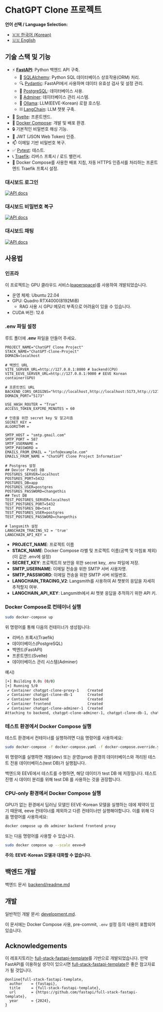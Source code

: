 # ChatGPT Clone 프로젝트

**언어 선택 / Language Selection:**

- [🇰🇷 한국어 (Korean)](readme.ko.md)
- [🇺🇸 English](readme.md)

## 기술 스택 및 기능

- ⚡ [**FastAPI**](https://fastapi.tiangolo.com): Python 백엔드 API 구축.
    - 🧰 [SQLAlchemy](https://www.sqlalchemy.org/): Python SQL 데이터베이스 상호작용(ORM) 처리.
    - 🔍 [Pydantic](https://docs.pydantic.dev): FastAPI에서 사용하며 데이터 유효성 검사 및 설정 관리.
    - 💾 [PostgreSQL](https://www.postgresql.org): 데이터베이스 사용.
    - 📁 [Adminer](https://www.adminer.org/): 데이터베이스 관리 시스템.
    - 🤖 [Ollama](https://ollama.com/): LLM(EEVE-Korean) 로컬 호스팅.
    - ⛓️ [LangChain](https://www.langchain.com/): LLM 챗봇 구축.
- 🚀 [Svelte](https://svelte.dev/): 프론트엔드.
- 🐋 [Docker Compose](https://www.docker.com): 개발 및 배포 환경.
- 🔒 기본적인 비밀번호 해싱 기능.
- 🔑 JWT (JSON Web Token) 인증.
- 📫 이메일 기반 비밀번호 복구.
- ✅ [Pytest](https://pytest.org): 테스트.
- 📞 [Traefik](https://traefik.io): 리버스 프록시 / 로드 밸런서.
- 🚢 Docker Compose를 사용한 배포 지침, 자동 HTTPS 인증서를 처리하는 프론트엔드 Traefik 프록시 설정.

### 대시보드 로그인

[![API docs](imgs/login.png)](https://github.com/limJhyeok/ChatGPT-Clone)

### 대시보드 비밀번호 복구
[![API docs](imgs/password_recovery.png)](https://github.com/limJhyeok/ChatGPT-Clone)

### 대시보드 채팅
[![API docs](imgs/dashboard_chat.png)](https://github.com/limJhyeok/ChatGPT-Clone)

## 사용법
### 인프라
이 프로젝트는 GPU 클라우드 서비스([paperspace](https://www.paperspace.com/))를 사용하여 개발되었습니다.
- 운영 체제: Ubuntu 22.04
- GPU: Quadro RTX4000(8192MiB)
  - RAG 사용 시 GPU 메모리 부족으로 어려움이 있을 수 있습니다.
- CUDA 버전: 12.6

### .env 파일 설정
루트 폴더에 **.env** 파일을 만들어 주세요.
```
PROJECT_NAME="ChatGPT Clone Project"
STACK_NAME="ChatGPT-Clone-Project"
DOMAIN=localhost

# 백엔드 URL
VITE_SERVER_URL=http://127.0.0.1:8000 # backend(CPU)
VITE_EEVE_SERVER_URL=http://127.0.0.1:9000 # EEVE Korean container(GPU)

# 프론트엔드 URL
BACKEND_CORS_ORIGINS="http://localhost,http://localhost:5173,http://127.0.0.1:5173,https://localhost,https://localhost:5173,https://127.0.0.1:5173"
DOMAIN_PORT="5173"

USE_HASH_ROUTER = "True"
ACCESS_TOKEN_EXPIRE_MINUTES = 60

# 인증을 위한 secret key 및 알고리즘
SECRET_KEY =
ALGORITHM =

SMTP_HOST = "smtp.gmail.com"
SMTP_PORT = 587
SMTP_USERNAME =
SMTP_PASSWORD =
EMAILS_FROM_EMAIL = "info@example.com"
EMAILS_FROM_NAME = "ChatGPT Clone Project Information"

# Postgres 설정
## Dev(or Prod) DB
POSTGRES_SERVER=localhost
POSTGRES_PORT=5432
POSTGRES_DB=app
POSTGRES_USER=postgres
POSTGRES_PASSWORD=changethis
## Test DB
TEST_POSTGRES_SERVER=localhost
TEST_POSTGRES_PORT=5432
TEST_POSTGRES_DB=test
TEST_POSTGRES_USER=postgres
TEST_POSTGRES_PASSWORD=changethis

# langsmith 설정
LANGCHAIN_TRACING_V2 = 'true'
LANGCHAIN_API_KEY =
```
- **PROJECT_NAME**: 프로젝트 이름
- **STACK_NAME**: Docker Compose 라벨 및 프로젝트 이름(공백 및 마침표 제외) (이 값은 .env에 설정)
- **SECRET_KEY**: 프로젝트의 보안을 위한 secret key, .env 파일에 저장.
- **SMTP_USERNAME**: 이메일 전송을 위한 SMTP 서버 사용자명.
- **SMTP_PASSWORD**: 이메일 전송을 위한 SMTP 서버 비밀번호.
- **LANGCHAIN_TRACING_V2**: Langsmith를 사용하여 AI 챗봇의 응답을 자세히 추적할지 여부.
- **LANGCHAIN_API_KEY**: Langsmith에서 AI 챗봇 응답을 추적하기 위한 API 키.

### Docker Compose로 컨테이너 실행
```bash
sudo docker-compose up
```
위 명령어를 통해 다음의 컨테이너가 생성됩니다:
- 리버스 프록시(Traefik)
- 데이터베이스(PostgreSQL)
- 백엔드(FastAPI)
- 프론트엔드(Svelte)
- 데이터베이스 관리 시스템(Adminer)

예시)
```bash
[+] Building 0.0s (0/0)                                                                                                                                                               docker:default
[+] Running 5/0
 ✔ Container chatgpt-clone-proxy-1    Created                                                                                                                                                   0.0s
 ✔ Container chatgpt-clone-db-1       Created                                                                                                                                                   0.0s
 ✔ Container backend                  Created                                                                                                                                                   0.0s
 ✔ Container frontend                 Created                                                                                                                                                   0.0s
 ✔ Container chatgpt-clone-adminer-1  Created                                                                                                                                                   0.0s
Attaching to backend, chatgpt-clone-adminer-1, chatgpt-clone-db-1, chatgpt-clone-proxy-1, frontend
```

### 테스트 환경에서 Docker Compose 실행

테스트 환경에서 컨테이너를 실행하려면 다음 명령어를 사용하세요:
```bash
sudo docker-compose -f docker-compose.yaml -f docker-compose.override.yaml -f docker-compose.test.yaml up
```
위 명령어를 실행하면 개발(dev) 또는 운영(prod) 환경의 데이터베이스와 격리된 테스트 전용 데이터베이스(test DB)가 실행됩니다.

백엔드와 EEVE에서 테스트를 수행하면, 해당 데이터가 test DB 에 저장됩니다.
테스트 진행 시 데이터 분리를 위해 test DB 를 사용하는 것을 권장합니다.

### CPU-only 환경에서 Docker Compose 실행
GPU가 없는 환경에서 딥러닝 모델인 EEVE-Korean 모델을 실행하는 데에 제약이 있기 때문에, eeve 컨테이너를 제외하고 다른 컨테이너만 실행해야합니다. 이를 위해 다음 명령어를 사용하세요:
```bash
docker compose up db adminer backend frontend proxy
```
또는 다음 명령어를 사용할 수 있습니다.
```bash
sudo docker compose up --scale eeve=0
```

**주의: EEVE-Korean 모델과 대화할 수 없습니다.**

## 백엔드 개발
백엔드 문서: [backend/readme.md](./backend/readme.ko.md)

## 개발

일반적인 개발 문서: [development.md](./development.ko.md).

이 문서에는 Docker Compose 사용, pre-commit, `.env` 설정 등의 내용이 포함되어 있습니다.

## Acknowledgements
이 레포지토리는 [full-stack-fastapi-template](https://github.com/fastapi/full-stack-fastapi-template)를 기반으로 개발되었습니다. 만약 FastAPI를 이용하실 생각이 있으시면 [full-stack-fastapi-template](https://github.com/fastapi/full-stack-fastapi-template)은 좋은 참고자료가 될 것입니다.
```
@online{full-stack-fastapi-template,
  author    = {fastapi},
  title     = {full-stack-fastapi-template},
  url       = {https://github.com/fastapi/full-stack-fastapi-template},
  year      = {2024},
}
```
